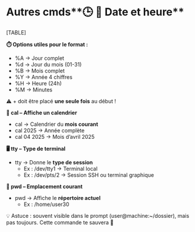 # Autres cmds**🕒 📅 Date et heure**

[TABLE]

**⏱️ Options utiles pour le format :**

- %A → Jour complet
- %d → Jour du mois (01-31)
- %B → Mois complet
- %Y → Année 4 chiffres
- %H → Heure (24h)
- %M → Minutes

⚠️ + doit être placé **une seule fois** au début !



**📆 cal – Affiche un calendrier**

- cal → Calendrier du **mois courant**
- cal 2025 → Année complète
- cal 04 2025 → Mois d’avril 2025



**🖥️ tty – Type de terminal**

- tty → Donne le **type de session**
  - Ex : /dev/tty1 → Terminal local
  - Ex : /dev/pts/2 → Session SSH ou terminal graphique



**📂 pwd – Emplacement courant**

- pwd → Affiche le **répertoire actuel**
  - Ex : /home/user30

💡 Astuce : souvent visible dans le prompt (user@machine:~/dossier), mais pas toujours. Cette commande te sauvera 🦸
